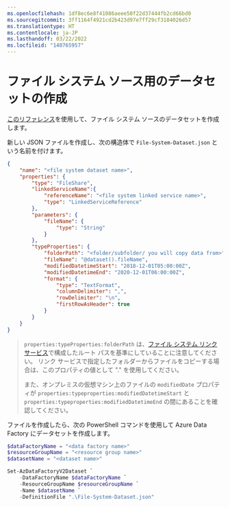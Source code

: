```yaml
---
ms.openlocfilehash: 1df8ec6e8f41086aeee50f22d37444fb2cd66bd0
ms.sourcegitcommit: 3ff1164f4921cd2b423d97e7ff29cf3184026d57
ms.translationtype: HT
ms.contentlocale: ja-JP
ms.lasthandoff: 03/22/2022
ms.locfileid: "140765957"
---
```

# <a name="creating-a-dataset-for-file-system-sources"></a>ファイル システム ソース用のデータセットの作成

[このリファレンス](https://docs.microsoft.com/ja-jp/azure/data-factory/connector-file-system#dataset-properties)を使用して、ファイル システム ソースのデータセットを作成します。

新しい JSON ファイルを作成し、次の構造体で `File-System-Dataset.json` という名前を付けます。

```json
{
    "name": "<file system dataset name>",
    "properties": {
        "type": "FileShare",
        "linkedServiceName":{
            "referenceName": "<file system linked service name>",
            "type": "LinkedServiceReference"
        },
        "parameters": {
            "fileName": {
                "type": "String"
            }
        },
        "typeProperties": {
            "folderPath": "<folder/subfolder/ you will copy data from>",
            "fileName": "@dataset().fileName",
            "modifiedDatetimeStart": "2018-12-01T05:00:00Z",
            "modifiedDatetimeEnd": "2020-12-01T06:00:00Z",
            "format": {
                "type": "TextFormat",
                "columnDelimiter": ",",
                "rowDelimiter": "\n",
                "firstRowAsHeader": true
            }
        }
    }
}
```

> `properties:typeProperties:folderPath` は、[ファイル システム リンク サービス](creating-file-system-linked-service.md)で構成したルート パスを基準にしていることに注意してください。
> リンク サービスで指定したフォルダーからファイルをコピーする場合は、このプロパティの値として "." を使用してください。
>
> また、オンプレミスの仮想マシン上のファイルの `modifiedDate` プロパティが `properties:typeproperties:modifiedDatetimeStart` と `properties:typeproperties:modifiedDatetimeEnd` の間にあることを確認してください。

ファイルを作成したら、次の PowerShell コマンドを使用して Azure Data Factory にデータセットを作成します。

```powershell
$dataFactoryName = "<data factory name>"
$resourceGroupName = "<resource group name>"
$datasetName = "<dataset name>"

Set-AzDataFactoryV2Dataset `
    -DataFactoryName $dataFactoryName `
    -ResourceGroupName $resourceGroupName `
    -Name $datasetName `
    -DefinitionFile ".\File-System-Dataset.json"
```